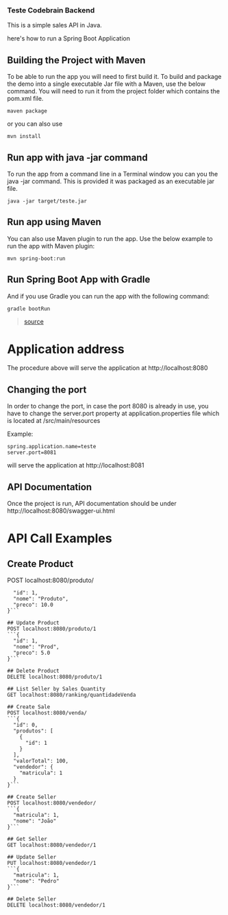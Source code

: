 ### Teste Codebrain Backend
This is a simple sales API in Java.

here's how to run a Spring Boot Application

## Building the Project with Maven
To be able to run the app you will need to first build it. To build and package the demo into a single executable Jar file with a Maven, use the below command. You will need to run it from the project folder which contains the pom.xml file.

```maven package```

or you can also use

```mvn install```

## Run app with java -jar command
To run the app from a command line in a Terminal window you can you the java -jar command. This is provided it was packaged as an executable jar file.

```java -jar target/teste.jar```

## Run app using Maven
You can also use Maven plugin to run the app. Use the below example to run the app with Maven plugin:

```mvn spring-boot:run```

## Run Spring Boot App with Gradle
And if you use Gradle you can run the app with the following command:

```gradle bootRun```

> [source](https://www.appsdeveloperblog.com/run-spring-boot-app-from-a-command-line/)

# Application address
The procedure above will serve the application at http://localhost:8080

## Changing the port
In order to change the port, in case the port 8080 is already in use, you have to change the server.port property at application.properties file
which is located at /src/main/resources

Example:

```
spring.application.name=teste
server.port=8081
```

will serve the application at http://localhost:8081

## API Documentation
Once the project is run, API documentation should be under http://localhost:8080/swagger-ui.html

# API Call Examples
## Create Product

POST localhost:8080/produto/
```{
  "id": 1,
  "nome": "Produto",
  "preco": 10.0
}```

## Update Product
POST localhost:8080/produto/1
```{
  "id": 1,
  "nome": "Prod",
  "preco": 5.0
}```

## Delete Product
DELETE localhost:8080/produto/1

## List Seller by Sales Quantity
GET localhost:8080/ranking/quantidadeVenda

## Create Sale
POST localhost:8080/venda/
```{
  "id": 0,
  "produtos": [
    {
      "id": 1
    }
  ],
  "valorTotal": 100,
  "vendedor": {
    "matricula": 1
  }
}```

## Create Seller
POST localhost:8080/vendedor/
```{
  "matricula": 1,
  "nome": "João"
}```

## Get Seller
GET localhost:8080/vendedor/1

## Update Seller
PUT localhost:8080/vendedor/1
```{
  "matricula": 1,
  "nome": "Pedro"
}```

## Delete Seller
DELETE localhost:8080/vendedor/1
